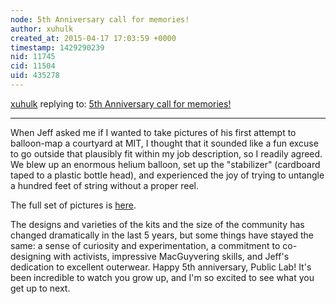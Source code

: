 ```yaml
---
node: 5th Anniversary call for memories!
author: xuhulk
created_at: 2015-04-17 17:03:59 +0000
timestamp: 1429290239
nid: 11745
cid: 11504
uid: 435278
---
```




[xuhulk](../profile/xuhulk) replying to: [5th Anniversary call for memories!](../notes/liz/04-06-2015/5th-anniversary-call-for-memories)

----
When Jeff asked me if I wanted to take pictures of his first attempt to balloon-map a courtyard at MIT, I thought that it sounded like a fun excuse to go outside that plausibly fit within my job description, so I readily agreed. We blew up an enormous helium balloon, set up the "stabilizer" (cardboard taped to a plastic bottle head), and experienced the joy of trying to untangle a hundred feet of string without a proper reel.

The full set of pictures is [here](https://www.flickr.com/photos/crimsonninjagirl/sets/72157622707750293/#).

The designs and varieties of the kits and the size of the community has changed dramatically in the last 5 years, but some things have stayed the same: a sense of curiosity and experimentation, a commitment to co-designing with activists, impressive MacGuyvering skills, and Jeff's dedication to excellent outerwear. Happy 5th anniversary, Public Lab! It's been incredible to watch you grow up, and I'm so excited to see what you get up to next.